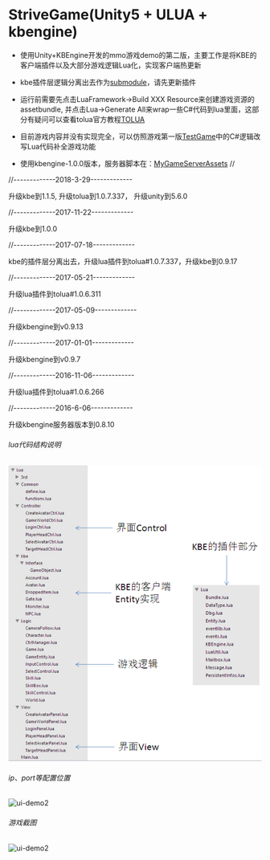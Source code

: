 # StriveGame(Unity5 + ULUA + kbengine)


* 使用Unity+KBEngine开发的mmo游戏demo的第二版，主要工作是将KBE的客户端插件以及大部分游戏逻辑Lua化，实现客户端热更新

* kbe插件层逻辑分离出去作为[submodule](https://github.com/liuxq/kbengine_unity3d_lua_plugins)，请先更新插件

* 运行前需要先点击LuaFramework->Build XXX Resource来创建游戏资源的assetbundle, 并点击Lua->Generate All来wrap一些C#代码到lua里面，这部分有疑问可以查看tolua官方教程[TOLUA](https://github.com/jarjin/LuaFramework_UGUI)

* 目前游戏内容并没有实现完全，可以仿照游戏第一版[TestGame](https://github.com/liuxq/TestGame)中的C#逻辑改写Lua代码补全游戏功能

* 使用kbengine-1.0.0版本，服务器脚本在：[MyGameServerAssets](https://github.com/liuxq/MyGameServerAssets.git)
//

//-------------2018-3-29-------------

升级kbe到1.1.5, 升级tolua到1.0.7.337， 升级unity到5.6.0

//-------------2017-11-22-------------

升级kbe到1.0.0

//-------------2017-07-18-------------

kbe的插件层分离出去，升级lua插件到tolua#1.0.7.337，升级kbe到0.9.17

//-------------2017-05-21-------------

升级lua插件到tolua#1.0.6.311

//-------------2017-05-09-------------

升级kbengine到v0.9.13

//-------------2017-01-01-------------

升级kbengine到v0.9.7

//-------------2016-11-06-------------

升级lua插件到tolua#1.0.6.266

//-------------2016-6-06-------------

升级kbengine服务器版本到0.8.10


###### lua代码结构说明   
![ui-demo](/structure.png)
###### ip、port等配置位置
![ui-demo2](/config.png)
###### 游戏截图
![ui-demo2](/strivegamedemo.png)




